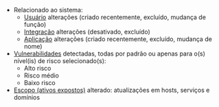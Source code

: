 * Relacionado ao sistema:
    * [Usuário](../../../user-guides/settings/users.md) alterações (criado recentemente, excluído, mudança de função)
    * [Integração](integrations-intro.md) alterações (desativado, excluído)
    * [Aplicação](../../../user-guides/settings/applications.md) alterações (criado recentemente, excluído, mudança de nome)
* [Vulnerabilidades](../../../glossary-en.md#vulnerability) detectadas, todas por padrão ou apenas para o(s) nível(is) de risco selecionado(s):
    * Alto risco
    * Risco médio
    * Baixo risco
* [Escopo (ativos expostos)](../../scanner.md) alterado: atualizações em hosts, serviços e domínios